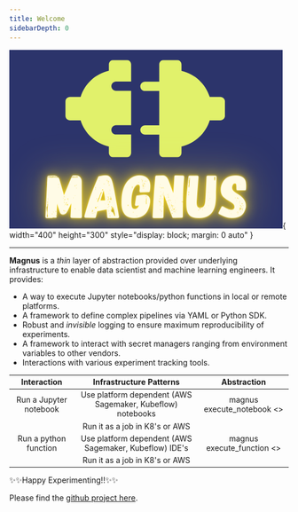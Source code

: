 ```yaml
---
title: Welcome
sidebarDepth: 0
---
```


![logo](../assets/logo1.png){ width="400" height="300" style="display: block; margin: 0 auto" }

---

**Magnus** is a *thin* layer of abstraction provided over underlying infrastructure to enable data scientist and
machine learning engineers. It provides:

- A way to execute Jupyter notebooks/python functions in local or remote platforms.
- A framework to define complex pipelines via YAML or Python SDK.
- Robust and *invisible* logging to ensure maximum reproducibility of experiments.
- A framework to interact with secret managers ranging from environment variables to other vendors.
- Interactions with various experiment tracking tools.


| Interaction | Infrastructure Patterns | Abstraction |
|:-------------:| :------------------------:| :------------:|
|Run a Jupyter notebook| Use platform dependent (AWS Sagemaker, Kubeflow) notebooks |  magnus execute_notebook <> |
|               | Run it as a job in K8's or AWS |
|Run a python function| Use platform dependent (AWS Sagemaker, Kubeflow) IDE's |  magnus execute_function <> |
|               | Run it as a job in K8's or AWS |



:sparkles::sparkles:Happy Experimenting!!:sparkles::sparkles:

Please find the [github project here](https://github.com/AstraZeneca/magnus-core).
